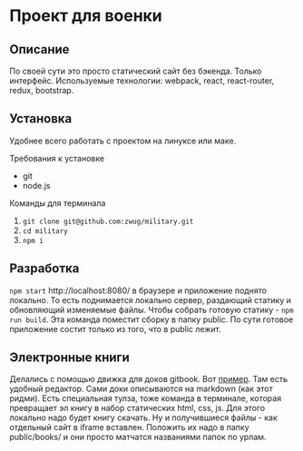 # Проект для военки

## Описание

По своей сути это просто статический сайт без бэкенда. Только интерфейс.
Используемые технологии: webpack, react, react-router, redux, bootstrap.

## Установка

Удобнее всего работать с проектом на линуксе или маке.

Требования к установке

* git
* node.js

Команды для терминала

1. `git clone git@github.com:zwug/military.git`
2. `cd military`
3. `npm i`

## Разработка

`npm start`
http://localhost:8080/ в браузере и приложение поднято локально. То есть поднимается локально сервер, раздающий статику и обновляющий изменяемые файлы.
Чтобы собрать готовую статику - `npm run build`. Эта команда поместит сборку в папку public. По сути готовое приложение состит только из того, что в public лежит.

## Электронные книги

Делались с помощью движка для доков gitbook. Вот [пример](https://www.gitbook.com/book/zwug/rsp-6m2/details). Там есть удобный редактор. Сами доки описываются на markdown (как этот ридми). Есть специальная тулза, тоже команда в терминале, которая превращает эл книгу в набор статических html, css, js. Для этого локально надо будет книгу скачать. Ну и получившиеся файлы - как отдельный сайт в iframe вставлен. Положить их надо в папку public/books/ и они просто матчатся названиями папок по урлам. 



